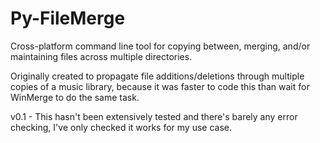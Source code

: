 # Py-FileMerge
Cross-platform command line tool for copying between, merging, and/or maintaining files across multiple directories.

Originally created to propagate file additions/deletions through multiple copies of a music library, because it was faster to code this than wait for WinMerge to do the same task.

v0.1 - This hasn't been extensively tested and there's barely any error checking, I've only checked it works for my use case.

